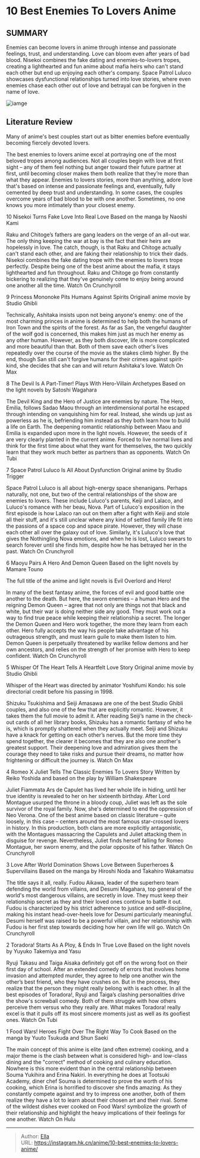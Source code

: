 # 10 Best Enemies To Lovers Anime


## SUMMARY 


 Enemies can become lovers in anime through intense and passionate feelings, trust, and understanding. Love can bloom even after years of bad blood. 
Nisekoi
 combines the fake dating and enemies-to-lovers tropes, creating a lighthearted and fun anime about mafia heirs who can&#39;t stand each other but end up enjoying each other&#39;s company. 
Space Patrol Luluco
 showcases dysfunctional relationships turned into love stories, where even enemies chase each other out of love and betrayal can be forgiven in the name of love. 

![iamge](https://static1.srcdn.com/wordpress/wp-content/uploads/2023/12/mixcollage-12-dec-2023-12-29-am-8929.jpg)

## Literature Review

Many of anime&#39;s best couples start out as bitter enemies before eventually becoming fiercely devoted lovers.




The best enemies to lovers anime excel at portraying one of the most beloved tropes among audiences. Not all couples begin with love at first sight – any of them feel nothing but anger toward their future partner at first, until becoming closer makes them both realize that they’re more than what they appear.
Enemies to lovers stories, more than anything, adore love that&#39;s based on intense and passionate feelings and, eventually, fully cemented by deep trust and understanding. In some cases, the couples overcome years of bad blood to be with one another. Sometimes, no one knows you more intimately than your closest enemy.









 








 10  Nisekoi Turns Fake Love Into Real Love 
Based on the manga by Naoshi Kami
        

Raku and Chitoge’s fathers are gang leaders on the verge of an all-out war. The only thing keeping the war at bay is the fact that their heirs are hopelessly in love. The catch, though, is that Raku and Chitoge actually can&#39;t stand each other, and are faking their relationship to trick their dads.
Nisekoi combines the fake dating trope with the enemies to lovers trope perfectly. Despite being one of the best anime about the mafia, it stays lighthearted and fun throughout. Raku and Chitoge go from constantly bickering to realizing that they&#39;ve genuinely come to enjoy being around one another all the time.
Watch On Crunchyroll





 9  Princess Mononoke Pits Humans Against Spirits 
Originall anime movie by Studio Ghibli


 







Technically, Ashitaka insists upon not being anyone&#39;s enemy: one of the most charming princes in anime is determined to help both the humans of Iron Town and the spirits of the forest. As far as San, the vengeful daughter of the wolf god is concerned, this makes him just as much her enemy as any other human.
However, as they both discover, life is more complicated and more beautiful than that. Both of them save each other&#39;s lives repeatedly over the course of the movie as the stakes climb higher. By the end, though San still can&#39;t forgive humans for their crimes against spirit-kind, she decides that she can and will return Ashitaka&#39;s love.
Watch On Max





 8  The Devil Is A Part-Timer! Plays With Hero-Villain Archetypes 
Based on the light novels by Satoshi Wagahara
        

The Devil King and the Hero of Justice are enemies by nature. The Hero, Emilia, follows Sadao Maou through an interdimensional portal he escaped through intending on vanquishing him for real. Instead, she winds up just as powerless as he is, befriending him instead as they both learn how to build a life on Earth.
The deepening romantic relationship between Maou and Emilia is expanded upon more in the light novels. However, the seeds of it are very clearly planted in the current anime. Forced to live normal lives and think for the first time about what they want for themselves, the two quickly learn that they work much better as partners than as opponents.
Watch On Tubi





 7  Space Patrol Luluco Is All About Dysfunction 
Original anime by Studio Trigger


Space Patrol Luluco is all about high-energy space shenanigans. Perhaps naturally, not one, but two of the central relationships of the show are enemies to lovers. These include Luluco&#39;s parents, Keiji and Lalaco, and Luluco&#39;s romance with her beau, Nova.
Part of Luluco&#39;s exposition in the first episode is how Lalaco ran out on them after a fight with Keiji and stole all their stuff, and it&#39;s still unclear where any kind of settled family life fit into the passions of a space cop and space pirate. However, they will chase each other all over the galaxy out of love. Similarly, it&#39;s Luluco&#39;s love that gives the Nothingling Nova emotions, and when he is lost, Luluco swears to search forever until she finds him, despite how he has betrayed her in the past.
Watch On Crunchyroll





 6  Maoyu Pairs A Hero And Demon Queen 
Based on the light novels by Mamare Touno


The full title of the anime and light novels is Evil Overlord and Hero! 

In many of the best fantasy anime, the forces of evil and good battle one another to the death. But here, the sworn enemies – a human Hero and the reigning Demon Queen – agree that not only are things not that black and white, but their war is doing neither side any good. They must work out a way to find true peace while keeping their relationship a secret.
The longer the Demon Queen and Hero work together, the more they learn from each other. Hero fully accepts the way his people take advantage of his outrageous strength, and must learn guile to make them listen to him. Demon Queen is perpetually threatened by warlike fellow demons and her own ancestors, and relies on the strength of her promise with Hero to keep confident.
Watch On Crunchyroll





 5  Whisper Of The Heart Tells A Heartfelt Love Story 
Original anime movie by Studio Ghibli


 







Whisper of the Heart was directed by animator Yoshifumi Kondo: his sole directorial credit before his passing in 1998. 

Shizuku Tsukishima and Seiji Amasawa are one of the best Studio Ghibli couples, and also one of the few that are explicitly romantic. However, it takes them the full movie to admit it. After reading Seiji’s name in the check-out cards of all her library books, Shizuku has a romantic fantasy of who he is, which is promptly shattered when they actually meet.
Seiji and Shizuku have a knack for getting on each other’s nerves. But the more time they spend together, the clearer it becomes that they are also one another&#39;s greatest support. Their deepening love and admiration gives them the courage they need to take risks and pursue their dreams, no matter how frightening or difficult the journey is.
Watch On Max





 4  Romeo X Juliet Tells The Classic Enemies To Lovers Story 
Written by Reiko Yoshida and based on the play by William Shakespeare
        

Juliet Fiammata Ars de Capulet has lived her whole life in hiding, until her true identity is revealed to her on her sixteenth birthday. After Lord Montague usurped the throne in a bloody coup, Juliet was left as the sole survivor of the royal family. Now, she&#39;s determined to end the oppression of Neo Verona.
One of the best anime based on classic literature – quite loosely, in this case – centers around the most famous star-crossed lovers in history. In this production, both clans are more explicitly antagonistic, with the Montagues massacring the Capulets and Juliet attacking them in disguise for revenge. Nevertheless, Juliet finds herself falling for Romeo Montague, her sworn enemy, and the polar opposite of his father.
Watch On Crunchyroll





 3  Love After World Domination Shows Love Between Superheroes &amp; Supervillains 
Based on the manga by Hiroshi Noda and Takahiro Wakamatsu
        

The title says it all, really. Fudou Aikawa, leader of the superhero team defending the world from villains, and Desumi Magahara, top general of the world&#39;s most dangerous villains, are secretly in love. They must keep their relationship secret as they and their loved ones continue to battle it out. 
Fudou is characterized by his strict adherence to justice and self-discipline, making his instant head-over-heels love for Desumi particularly meaningful. Desumi herself was raised to be a powerful villain, and her relationship with Fudou is her first step towards deciding how her own life will go.
Watch On Crunchyroll





 2  Toradora! Starts As A Ploy, &amp; Ends In True Love 
Based on the light novels by Yuyuko Takemiya and Yasu


 







Ryuji Takasu and Taiga Aisaka definitely got off on the wrong foot on their first day of school. After an extended comedy of errors that involves home invasion and attempted murder, they agree to help one another win the other’s best friend, who they have crushes on. But in the process, they realize that the person they might really belong with is each other.
In all the best episodes of Toradora!, Ryuji and Taiga’s clashing personalities drive the show&#39;s screwball comedy. Both of them struggle with how others perceive them versus who they really are. What makes Toradora! really excel is that it pulls off its most sincere moments just as well as its goofiest ones.
Watch On Tubi





 1  Food Wars! Heroes Fight Over The Right Way To Cook 
Based on the manga by Yuuto Tsukuda and Shun Saeki
        

The main concept of this anime is elite (and often extreme) cooking, and a major theme is the clash between what is considered high- and low-class dining and the &#34;correct&#34; method of cooking and culinary education. Nowhere is this more evident than in the central relationship between Souma Yukihira and Erina Nakiri.
In everything he does at Tootsuki Academy, diner chef Souma is determined to prove the worth of his cooking, which Erina is horrified to discover she finds amazing. As they constantly compete against and try to impress one another, both of them realize they have a lot to learn about their chosen art and their rival. Some of the wildest dishes ever cooked on Food Wars! symbolize the growth of their relationship and highlight the heavy implications of their feelings for one another.
Watch On Hulu

---

> Author: [Ella](https://instagram.hk.cn/)  
> URL: https://instagram.hk.cn/anime/10-best-enemies-to-lovers-anime/  

